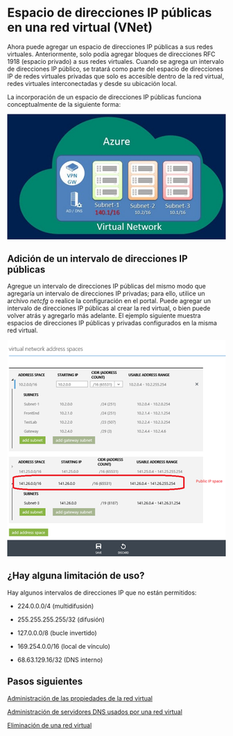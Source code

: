 <properties 
   pageTitle="Uso de las direcciones IP públicas en una red virtual"
   description="Obtenga información acerca de la configuración de una red virtual para usar direcciones IP públicas"
   services="virtual-network"
   documentationCenter="na"
   authors="telmosampaio"
   manager="carmonm"
   editor="tysonn" />
<tags 
   ms.service="virtual-network"
   ms.devlang="na"
   ms.topic="article"
   ms.tgt_pltfrm="na"
   ms.workload="infrastructure-services"
   ms.date="12/11/2015"
   ms.author="telmos" />

# Espacio de direcciones IP públicas en una red virtual (VNet)

Ahora puede agregar un espacio de direcciones IP públicas a sus redes virtuales. Anteriormente, solo podía agregar bloques de direcciones RFC 1918 (espacio privado) a sus redes virtuales. Cuando se agrega un intervalo de direcciones IP público, se tratará como parte del espacio de direcciones IP de redes virtuales privadas que solo es accesible dentro de la red virtual, redes virtuales interconectadas y desde su ubicación local.

La incorporación de un espacio de direcciones IP públicas funciona conceptualmente de la siguiente forma:

![Dirección IP pública conceptual](./media/virtual-networks-public-ip-within-vnet/IC775683.jpg)

## Adición de un intervalo de direcciones IP públicas

Agregue un intervalo de direcciones IP públicas del mismo modo que agregaría un intervalo de direcciones IP privadas; para ello, utilice un archivo *netcfg* o realice la configuración en el portal. Puede agregar un intervalo de direcciones IP públicas al crear la red virtual, o bien puede volver atrás y agregarlo más adelante. El ejemplo siguiente muestra espacios de direcciones IP públicas y privadas configurados en la misma red virtual.

![Dirección IP pública en portal](./media/virtual-networks-public-ip-within-vnet/IC775684.png)

## ¿Hay alguna limitación de uso?

Hay algunos intervalos de direcciones IP que no están permitidos:

- 224\.0.0.0/4 (multidifusión)

- 255\.255.255.255/32 (difusión)

- 127\.0.0.0/8 (bucle invertido)

- 169\.254.0.0/16 (local de vínculo)

- 68\.63.129.16/32 (DNS interno)

## Pasos siguientes

[Administración de las propiedades de la red virtual](../virtual-networks-settings)

[Administración de servidores DNS usados por una red virtual](../virtual-networks-manage-dns-in-vnet)

[Eliminación de una red virtual](../virtual-networks-delete-vnet)

<!---HONumber=AcomDC_1217_2015-->
